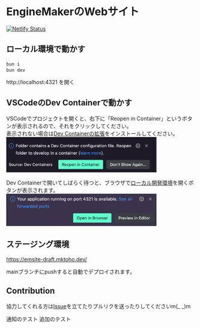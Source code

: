 # EngineMakerのWebサイト

[![Netlify Status](https://api.netlify.com/api/v1/badges/9ce34279-1710-42cd-928e-d15e8c2d60b2/deploy-status)](https://app.netlify.com/sites/emsite-draft/deploys)

## ローカル環境で動かす

```
bun i
bun dev
```

http://localhost:4321 を開く

## VSCodeのDev Containerで動かす

VSCodeでプロジェクトを開くと、右下に「Reopen in Container」というボタンが表示されるので、それをクリックしてください。  
表示されない場合は[Dev Containerの拡張](https://marketplace.visualstudio.com/items?itemName=ms-vscode-remote.remote-containers)をインストールしてください。  
<img src="readme/devcontainer.png" alt="Reopen in Container" width="400"/>


Dev Containerで開いてしばらく待つと、ブラウザで[ローカル開発環境](http://localhost:4321)を開くボタンが表示されます。  
<img src="readme/browser-open.png" alt="Reopen in Container" width="400"/>

## ステージング環境

https://emsite-draft.mktoho.dev/

mainブランチにpushすると自動でデプロイされます。

## Contribution

協力してくれる方は[Issue](https://github.com/EngineMaker/enginemaker-website/issues/new)を立てたりプルリクを送ったりしてくださいm(\_ \_)m

通知のテスト
追加のテスト
